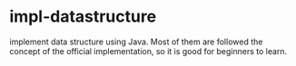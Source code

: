 # impl-datastructure
implement data structure using Java. Most of them are followed the concept of the official implementation, so it is good for beginners to learn.
